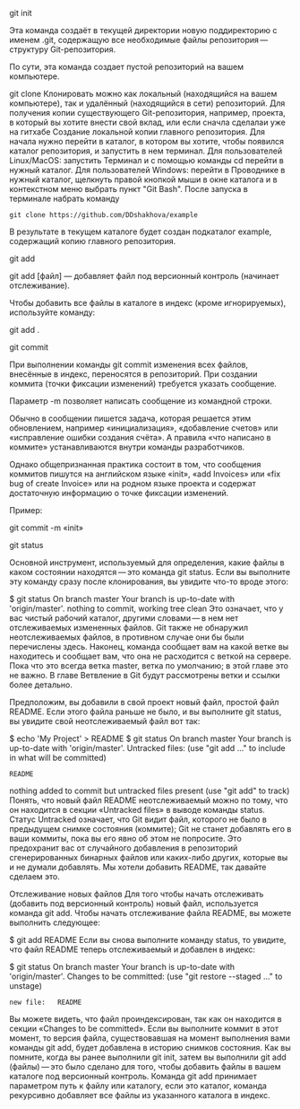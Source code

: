 git init

Эта команда создаёт в текущей директории новую поддиректорию с именем .git, содержащую все необходимые файлы репозитория — структуру Git-репозитория.

По сути, эта команда создает пустой репозиторий на вашем компьютере.

git clone
 Клонировать можно как локальный (находящийся на вашем компьютере), так и удалённый (находящийся в сети) репозиторий.
 Для получения копии существующего Git-репозитория, например, проекта, в который вы хотите внести свой вклад, 
или если сначла сделалаи уже на гитхабе
Создание локальной копии главного репозитория. Для начала нужно перейти в  каталог, в котором вы хотите, чтобы появился каталог репозитория, и запустить в
нем терминал. Для пользователей Linux/MacOS: запустить Терминал и с помощью
команды cd перейти в нужный каталог. Для пользователей Windows: перейти в Проводнике в нужный каталог, щелкнуть правой кнопкой мыши в окне каталога и в контекстном меню выбрать пункт "Git Bash". 
После запуска в терминале набрать команду  

    git clone https://github.com/DDshakhova/example 

В результате в текущем каталоге будет создан подкаталог example, содержащий
копию главного репозитория. 

git add

git add [файл] — добавляет файл под версионный контроль (начинает отслеживание).

Чтобы добавить все файлы в каталоге в индекс (кроме игнорируемых), используйте команду:

git add .

git commit

При выполнении команды git commit изменения всех файлов, внесённые в индекс, переносятся в репозиторий. При создании коммита (точки фиксации изменений) требуется указать сообщение.

Параметр -m позволяет написать сообщение из командной строки.

Обычно в сообщении пишется задача, которая решается этим обновлением, например «инициализация», «добавление счетов» или «исправление ошибки создания счёта». А правила «что написано в коммите» устанавливаются внутри команды разработчиков.

Однако общепризнанная практика состоит в том, что сообщения коммитов пишутся на английском языке «init», «add Invoices» или «fix bug of create Invoice» или на родном языке проекта и содержат достаточную информацию о точке фиксации изменений.

Пример:

git commit -m «init»

git status

Основной инструмент, используемый для определения, какие файлы в каком состоянии находятся — это команда git status. Если вы выполните эту команду сразу после клонирования, вы увидите что-то вроде этого:

$ git status
On branch master
Your branch is up-to-date with 'origin/master'.
nothing to commit, working tree clean
Это означает, что у вас чистый рабочий каталог, другими словами — в нем нет отслеживаемых измененных файлов. Git также не обнаружил неотслеживаемых файлов, в противном случае они бы были перечислены здесь. Наконец, команда сообщает вам на какой ветке вы находитесь и сообщает вам, что она не расходится с веткой на сервере. Пока что это всегда ветка master, ветка по умолчанию; в этой главе это не важно. В главе Ветвление в Git будут рассмотрены ветки и ссылки более детально.

Предположим, вы добавили в свой проект новый файл, простой файл README. Если этого файла раньше не было, и вы выполните git status, вы увидите свой неотслеживаемый файл вот так:

$ echo 'My Project' > README
$ git status
On branch master
Your branch is up-to-date with 'origin/master'.
Untracked files:
  (use "git add <file>..." to include in what will be committed)

    README

nothing added to commit but untracked files present (use "git add" to track)
Понять, что новый файл README неотслеживаемый можно по тому, что он находится в секции «Untracked files» в выводе команды status. Статус Untracked означает, что Git видит файл, которого не было в предыдущем снимке состояния (коммите); Git не станет добавлять его в ваши коммиты, пока вы его явно об этом не попросите. Это предохранит вас от случайного добавления в репозиторий сгенерированных бинарных файлов или каких-либо других, которые вы и не думали добавлять. Мы хотели добавить README, так давайте сделаем это.

Отслеживание новых файлов
Для того чтобы начать отслеживать (добавить под версионный контроль) новый файл, используется команда git add. Чтобы начать отслеживание файла README, вы можете выполнить следующее:

$ git add README
Если вы снова выполните команду status, то увидите, что файл README теперь отслеживаемый и добавлен в индекс:

$ git status
On branch master
Your branch is up-to-date with 'origin/master'.
Changes to be committed:
  (use "git restore --staged <file>..." to unstage)

    new file:   README
Вы можете видеть, что файл проиндексирован, так как он находится в секции «Changes to be committed». Если вы выполните коммит в этот момент, то версия файла, существовавшая на момент выполнения вами команды git add, будет добавлена в историю снимков состояния. Как вы помните, когда вы ранее выполнили git init, затем вы выполнили git add (файлы) — это было сделано для того, чтобы добавить файлы в вашем каталоге под версионный контроль. Команда git add принимает параметром путь к файлу или каталогу, если это каталог, команда рекурсивно добавляет все файлы из указанного каталога в индекс.

